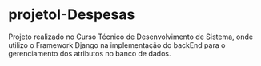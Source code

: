 # projetoI-Despesas

Projeto realizado no Curso Técnico de Desenvolvimento de Sistema, onde utilizo o Framework Django na implementação do backEnd para o gerenciamento dos atributos no banco de dados.

